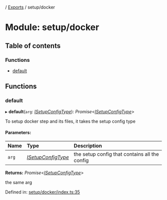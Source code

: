 [](../README.md) / [Exports](../modules.md) / setup/docker

# Module: setup/docker

## Table of contents

### Functions

- [default](setup_docker.md#default)

## Functions

### default

▸ **default**(`arg`: [*ISetupConfigType*](../interfaces/setup.isetupconfigtype.md)): *Promise*<[*ISetupConfigType*](../interfaces/setup.isetupconfigtype.md)\>

To setup docker step and its files, it takes the setup config type

#### Parameters:

Name | Type | Description |
:------ | :------ | :------ |
`arg` | [*ISetupConfigType*](../interfaces/setup.isetupconfigtype.md) | the setup config that contains all the config   |

**Returns:** *Promise*<[*ISetupConfigType*](../interfaces/setup.isetupconfigtype.md)\>

the same arg

Defined in: [setup/docker/index.ts:35](https://github.com/onzag/itemize/blob/0569bdf2/setup/docker/index.ts#L35)
